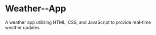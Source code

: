 # Weather--App
A weather app utilizing HTML, CSS, and JavaScript to provide real-time weather updates.
